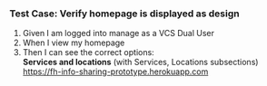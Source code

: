 ### Test Case: Verify homepage is displayed as design

1. Given I am logged into manage as a VCS Dual User
2. When I view my homepage
3. Then I can see the correct options:<br/>
   **Services and locations** (with Services, Locations subsections)<br/>
   https://fh-info-sharing-prototype.herokuapp.com